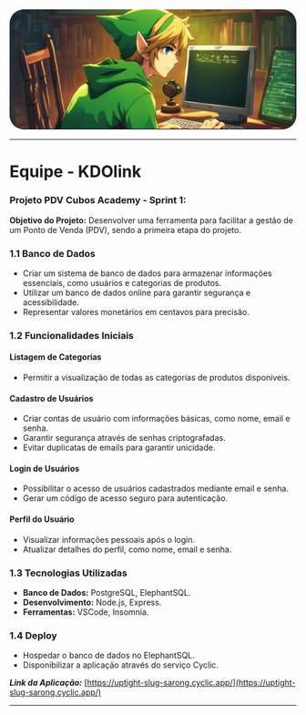 <img src="image.png" style="border-radius: 25px">

---

# Equipe - KDOlink
### Projeto PDV Cubos Academy - Sprint 1:

**Objetivo do Projeto:**
Desenvolver uma ferramenta para facilitar a gestão de um Ponto de Venda (PDV), sendo a primeira etapa do projeto.

### 1.1 Banco de Dados

- Criar um sistema de banco de dados para armazenar informações essenciais, como usuários e categorias de produtos.
- Utilizar um banco de dados online para garantir segurança e acessibilidade.
- Representar valores monetários em centavos para precisão.
  
### 1.2 Funcionalidades Iniciais

#### Listagem de Categorias
- Permitir a visualização de todas as categorias de produtos disponíveis.

#### Cadastro de Usuários
- Criar contas de usuário com informações básicas, como nome, email e senha.
- Garantir segurança através de senhas criptografadas.
- Evitar duplicatas de emails para garantir unicidade.

#### Login de Usuários
- Possibilitar o acesso de usuários cadastrados mediante email e senha.
- Gerar um código de acesso seguro para autenticação.

#### Perfil do Usuário
- Visualizar informações pessoais após o login.
- Atualizar detalhes do perfil, como nome, email e senha.

### 1.3 Tecnologias Utilizadas

- **Banco de Dados:** PostgreSQL, ElephantSQL.
- **Desenvolvimento:** Node.js, Express.
- **Ferramentas:** VSCode, Insomnia.
  
### 1.4 Deploy

- Hospedar o banco de dados no ElephantSQL.
- Disponibilizar a aplicação através do serviço Cyclic.

***Link da Aplicação:*** [https://uptight-slug-sarong.cyclic.app/](https://uptight-slug-sarong.cyclic.app/)

---